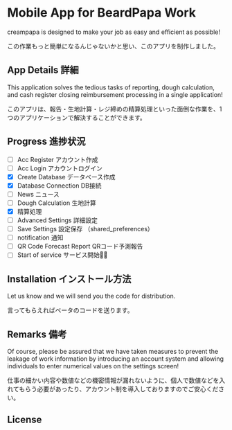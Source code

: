 # Mobile App for BeardPapa Work

creampapa is designed to make your job as easy and efficient as possible!

この作業もっと簡単になるんじゃないかと思い、このアプリを制作しました。

## App Details 詳細

This application solves the tedious tasks of reporting, dough calculation, and cash register closing reimbursement processing in a single application!

このアプリは、報告・生地計算・レジ締めの精算処理といった面倒な作業を、1つのアプリケーションで解決することができます。

## Progress 進捗状況

- [ ] Acc Register アカウント作成
- [ ] Acc Login アカウントログイン
- [x] Create Database データベース作成
- [x] Database Connection DB接続
- [ ] News ニュース
- [ ] Dough Calculation 生地計算
- [x] 精算処理
- [ ] Advanced Settings 詳細設定
- [ ] Save Settings 設定保存 （shared_preferences）
- [ ] notification 通知
- [ ] QR Code Forecast Report QRコード予測報告
- [ ] Start of service サービス開始🎉🎉

## Installation インストール方法

Let us know and we will send you the code for distribution.

言ってもらえればベータのコードを送ります。

## Remarks 備考

Of course, please be assured that we have taken measures to prevent the leakage of work information by introducing an account system and allowing individuals to enter numerical values on the settings screen!

仕事の細かい内容や数値などの機密情報が漏れないように、個人で数値などを入れてもらう必要があったり、アカウント制を導入しておりますのでご安心ください。

## License
